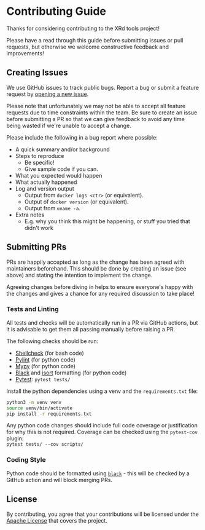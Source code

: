 # Contributing Guide

Thanks for considering contributing to the XRd tools project!

Please have a read through this guide before submitting issues or pull requests, but otherwise we welcome constructive feedback and improvements!


## Creating Issues

We use GitHub issues to track public bugs.
Report a bug or submit a feature request by [opening a new issue](https://github.com/ios-xr/xrd-tools/issues/new).

Please note that unfortunately we may not be able to accept all feature requests due to time constraints within the team.
Be sure to create an issue before submitting a PR so that we can give feedback to avoid any time being wasted if we're unable to accept a change.

Please include the following in a bug report where possible:
- A quick summary and/or background
- Steps to reproduce
  - Be specific!
  - Give sample code if you can.
- What you expected would happen
- What actually happened
- Log and version output
  - Output from `docker logs <ctr>` (or equivalent).
  - Output of `docker version` (or equivalent).
  - Output from `uname -a`.
- Extra notes
  - E.g. why you think this might be happening, or stuff you tried that didn't work


## Submitting PRs

PRs are happily accepted as long as the change has been agreed with maintainers beforehand.
This should be done by creating an issue (see above) and stating the intention to implement the change.

Agreeing changes before diving in helps to ensure everyone's happy with the changes and gives a chance for any required discussion to take place!


### Tests and Linting

All tests and checks will be automatically run in a PR via GitHub actions, but it is advisable to get them all passing manually before raising a PR.

The following checks should be run:
- [Shellcheck](https://www.shellcheck.net/) (for bash code)
- [Pylint](https://pylint.pycqa.org/) (for python code)
- [Mypy](https://mypy.readthedocs.io/) (for python code)
- [Black](https://black.readthedocs.io/) and [isort](https://pycqa.github.io/isort/) formatting (for python code)
- [Pytest](https://docs.pytest.org/): `pytest tests/`

Install the python dependencies using a venv and the `requirements.txt` file:
```bash
python3 -m venv venv
source venv/bin/activate
pip install -r requirements.txt
```

Any python code changes should include full code coverage or justification for why this is not required.
Coverage can be checked using the `pytest-cov` plugin:  
`pytest tests/ --cov scripts/`


### Coding Style

Python code should be formatted using [`black`](https://black.readthedocs.io/) - this will be checked by a GitHub action and will block merging PRs.


## License

By contributing, you agree that your contributions will be licensed under the [Apache License](LICENSE) that covers the project.
